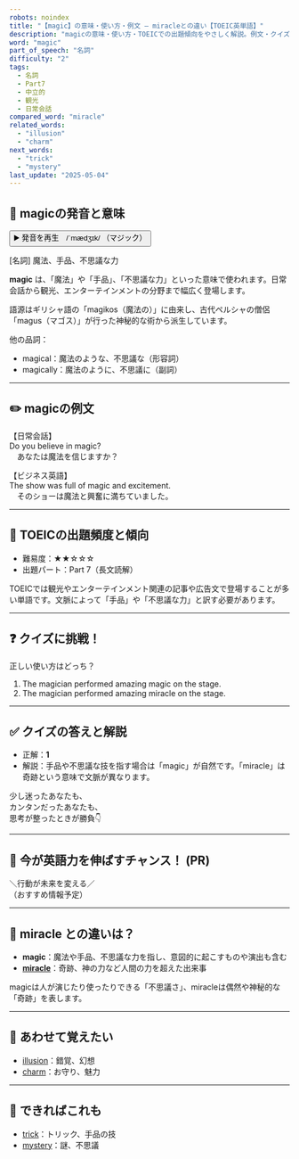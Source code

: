 ```yaml
---
robots: noindex
title: "【magic】の意味・使い方・例文 ― miracleとの違い【TOEIC英単語】"
description: "magicの意味・使い方・TOEICでの出題傾向をやさしく解説。例文・クイズ付きでmiracleとの違いもわかりやすく学べます。"
word: "magic"
part_of_speech: "名詞"
difficulty: "2"
tags:
  - 名詞
  - Part7
  - 中立的
  - 観光
  - 日常会話
compared_word: "miracle"
related_words:
  - "illusion"
  - "charm"
next_words:
  - "trick"
  - "mystery"
last_update: "2025-05-04"
---
```


## 🔰 magicの発音と意味

<button class="play-audio" onclick="playTTS('magic')">
  <span class="play-audio-main">
    ▶️ 発音を再生　/ˈmædʒɪk/
  </span>
  <span class="play-audio-sub">
    （マジック）
  </span>
</button>

[名詞] 魔法、手品、不思議な力

**magic** は、「魔法」や「手品」、「不思議な力」といった意味で使われます。日常会話から観光、エンターテインメントの分野まで幅広く登場します。

語源はギリシャ語の「magikos（魔法の）」に由来し、古代ペルシャの僧侶「magus（マゴス）」が行った神秘的な術から派生しています。

他の品詞：  
- magical：魔法のような、不思議な（形容詞）
- magically：魔法のように、不思議に（副詞）

---

## ✏️ magicの例文

【日常会話】  
Do you believe in magic?  
　あなたは魔法を信じますか？

【ビジネス英語】  
The show was full of magic and excitement.  
　そのショーは魔法と興奮に満ちていました。

---

## 🎯 TOEICの出題頻度と傾向

- 難易度：★★☆☆☆
- 出題パート：Part 7（長文読解）

TOEICでは観光やエンターテインメント関連の記事や広告文で登場することが多い単語です。文脈によって「手品」や「不思議な力」と訳す必要があります。

---

## ❓ クイズに挑戦！

正しい使い方はどっち？

1. The magician performed amazing magic on the stage.  
2. The magician performed amazing miracle on the stage.

---

## ✅ クイズの答えと解説

- 正解：**1**
- 解説：手品や不思議な技を指す場合は「magic」が自然です。「miracle」は奇跡という意味で文脈が異なります。

少し迷ったあなたも、  
カンタンだったあなたも、  
思考が整ったときが勝負👇️

---

## 🚀 今が英語力を伸ばすチャンス！ (PR)

<div class="info-center">
＼行動が未来を変える／<br>  
（おすすめ情報予定）
</div>

---

## 🤔  miracle との違いは？

- **magic**：魔法や手品、不思議な力を指し、意図的に起こすものや演出も含む
- **[miracle](/word/miracle/)**：奇跡、神の力など人間の力を超えた出来事

magicは人が演じたり使ったりできる「不思議さ」、miracleは偶然や神秘的な「奇跡」を表します。

---

## 🧩 あわせて覚えたい

- [illusion](/word/illusion/)：錯覚、幻想
- [charm](/word/charm/)：お守り、魅力

---

## 📖 できればこれも

- [trick](/word/trick/)：トリック、手品の技
- [mystery](/word/mystery/)：謎、不思議

<!-- cvid: aid33_bid14 -->
